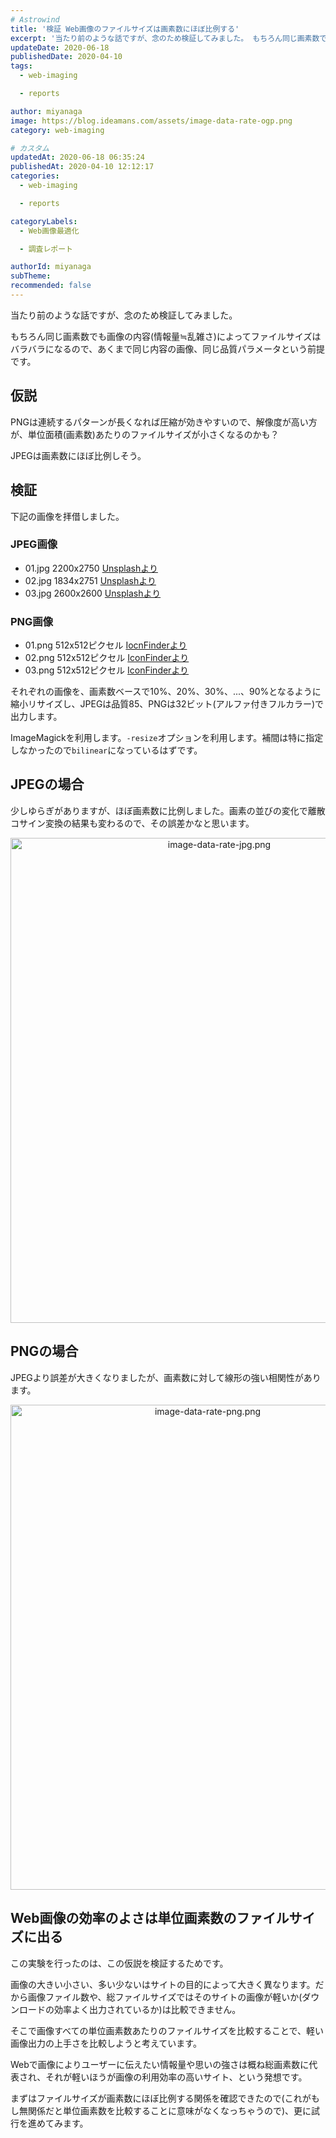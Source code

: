 ```yaml
---
# Astrowind
title: '検証 Web画像のファイルサイズは画素数にほぼ比例する'
excerpt: '当たり前のような話ですが、念のため検証してみました。 もちろん同じ画素数でも画像...'
updateDate: 2020-06-18
publishedDate: 2020-04-10
tags: 
  - web-imaging

  - reports

author: miyanaga
image: https://blog.ideamans.com/assets/image-data-rate-ogp.png
category: web-imaging

# カスタム
updatedAt: 2020-06-18 06:35:24
publishedAt: 2020-04-10 12:12:17
categories: 
  - web-imaging

  - reports

categoryLabels: 
  - Web画像最適化

  - 調査レポート

authorId: miyanaga
subTheme: 
recommended: false
---
```


当たり前のような話ですが、念のため検証してみました。

もちろん同じ画素数でも画像の内容(情報量≒乱雑さ)によってファイルサイズはバラバラになるので、あくまで同じ内容の画像、同じ品質パラメータという前提です。

## 仮説

PNGは連続するパターンが長くなれば圧縮が効きやすいので、解像度が高い方が、単位面積(画素数)あたりのファイルサイズが小さくなるのかも？

JPEGは画素数にほぼ比例しそう。

## 検証

下記の画像を拝借しました。

### JPEG画像

* 01.jpg 2200x2750 [Unsplashより](https://unsplash.com/photos/22xtq0-0VjY)
* 02.jpg 1834x2751 [Unsplashより](https://unsplash.com/photos/C_vn65JlfLo)
* 03.jpg 2600x2600 [Unsplashより](https://unsplash.com/photos/-kCEUoJFH7I)

### PNG画像

* 01.png 512x512ピクセル [IocnFinderより](https://www.iconfinder.com/icons/171485/image_photo_icon)
* 02.png 512x512ピクセル [IconFinderより](https://www.iconfinder.com/icons/118887/generic_image_icon)
* 03.png 512x512ピクセル [IconFinderより](https://www.iconfinder.com/icons/285633/image_icon)

それぞれの画像を、画素数ベースで10%、20%、30%、...、90%となるように縮小リサイズし、JPEGは品質85、PNGは32ビット(アルファ付きフルカラー)で出力します。

ImageMagickを利用します。`-resize`オプションを利用します。補間は特に指定しなかったので`bilinear`になっているはずです。

## JPEGの場合

少しゆらぎがありますが、ほぼ画素数に比例しました。画素の並びの変化で離散コサイン変換の結果も変わるので、その誤差かなと思います。

<img alt="image-data-rate-jpg.png" src="https://blog.ideamans.com/assets/image-data-rate-jpg.png" width="652" height="776" class="mt-image-center" style="text-align: center; display: block; margin: 0 auto 20px;" />

## PNGの場合

JPEGより誤差が大きくなりましたが、画素数に対して線形の強い相関性があります。

<img alt="image-data-rate-png.png" src="https://blog.ideamans.com/assets/image-data-rate-png.png" width="615" height="776" class="mt-image-center" style="text-align: center; display: block; margin: 0 auto 20px;" />

## Web画像の効率のよさは単位画素数のファイルサイズに出る

この実験を行ったのは、この仮説を検証するためです。

画像の大きい小さい、多い少ないはサイトの目的によって大きく異なります。だから画像ファイル数や、総ファイルサイズではそのサイトの画像が軽いか(ダウンロードの効率よく出力されているか)は比較できません。

そこで画像すべての単位画素数あたりのファイルサイズを比較することで、軽い画像出力の上手さを比較しようと考えています。

Webで画像によりユーザーに伝えたい情報量や思いの強さは概ね総画素数に代表され、それが軽いほうが画像の利用効率の高いサイト、という発想です。

まずはファイルサイズが画素数にほぼ比例する関係を確認できたので(これがもし無関係だと単位画素数を比較することに意味がなくなっちゃうので)、更に試行を進めてみます。

